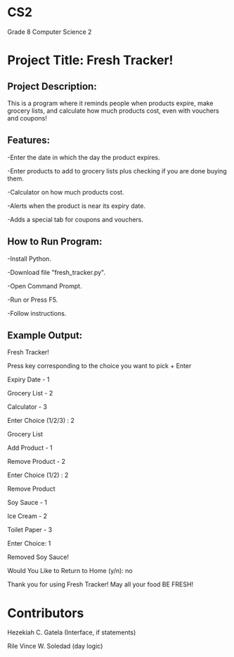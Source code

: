 # CS2
Grade 8 Computer Science 2
# Project Title: Fresh Tracker!

## Project Description:
This is a program where it reminds people when products expire, make grocery lists, and calculate how much products cost, even with vouchers and coupons!

## Features:
-Enter the date in which the day the product expires.

-Enter products to add to grocery lists plus checking if you are done buying them.

-Calculator on how much products cost.

-Alerts when the product is near its expiry date.

-Adds a special tab for coupons and vouchers.
## How to Run Program:
-Install Python.

-Download file "fresh_tracker.py".

-Open Command Prompt.

-Run or Press F5.

-Follow instructions.
## Example Output:
Fresh Tracker!

Press key corresponding to the choice you want to pick + Enter

Expiry Date - 1

Grocery List - 2

Calculator - 3

Enter Choice (1/2/3) : 2






Grocery List

Add Product - 1

Remove Product - 2

Enter Choice (1/2) : 2







Remove Product

Soy Sauce - 1

Ice Cream - 2

Toilet Paper - 3

Enter Choice: 1




Removed Soy Sauce!

Would You Like to Return to Home (y/n): no

Thank you for using Fresh Tracker! May all your food BE FRESH!

# Contributors
Hezekiah C. Gatela (Interface, if statements)

Rile Vince W. Soledad (day logic)
